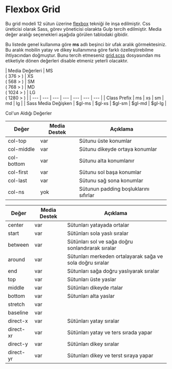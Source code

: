 # Flexbox Grid
Bu grid modeli 12 sütun üzerine [flexbox](http://www.w3schools.com/css/css3_flexbox.asp) tekniği ile inşa edilmiştir. Css üreticisi olarak Sass, görev yöneticisi olarakta Gulp tercih edilmiştir. Media değer aralığı seçenekleri aşağıda görülen tablodaki gibidir.

Bu listede genel kullanıma göre **ms** adlı beşinci bir ufak aralık görmektesiniz. Bu aralık mobilin yatay ve dikey kullanımına göre farklı özelleştirebilme ihtiyacından doğmuştur. Bunu tercih etmeseniz [grid.scss](https://github.com/thealico/flexboxgrid/blob/master/src/style/grid.scss) dosyasından ms etiketiyle dönen değerleri disable etmeniz yeterli olacaktır.


| Media Değerleri  | MS <br> ( 376 > )  | XS <br> ( 568 > ) | SM <br> ( 768 > )  |   MD <br> ( 1024 > )  |  LG <br> ( 1280 > )  |
| --- | --- | --- | --- | --- | --- | --- |
| Class Prefix         |   ms   | xs   |  sm  |  md  |  lg  |
| Sass Media Değişken  |   $gl-ms  |  $gl-xs  |  $gl-sm  |  $gl-md  | $gl-lg  |


Col'un Aldığı Değerler

| Değer               | Media Destek | Açıklama |
| ------------------- | ----- | ------------------------ |
| col-top             | var   | Sütunu üste konumlar |
| col-middle          | var   | Sütunu dikeyde ortaya konumlar |
| col-bottom          | var   | Sütunu alta konumlanır |
| col-first           | var   | Sütunu sol başa konumlar |
| col-last            | var   | Sütunu sağ sona konumlar |
| col-ns              | yok   | Sütunun padding boşluklarını sıfırlar |



| Değer               | Media Destek | Açıklama |
| ------------------- | ----- | ------------------------ |
| center              | var   | Sütunları yatayada ortalar|
| start               | var   | Sütünları sola yaslı sıralar |
| between             | var   | Sütünları sol ve sağa doğru sonlandırarak sıralar |
| around              | var   | Sütunları merkeden ortalayarak sağa ve sola doğru sıralar |
| end                 | var   | Sütunları sağa doğru yaslıyarak sıralar|
| top                 | var   | Sütunları üste yaslar |
| middle              | var   | Sütünları dikeyde rtalar|
| bottom              | var   | Sütunları alta yaslar|
| stretch             | var   ||
| baseline            | var   ||
| direct-x            | var   | Sütünları yatay sıralar |
| direct-xr           | var   | Sütünları yatay ve ters sırada yapar |
| direct-y            | var   | Sütünları dikey sıralar|
| direct-yr           | var   | Sütunları dikey ve terst sıraya yapar|








